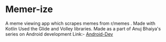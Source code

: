 # Memer-ize

A meme viewing app which scrapes memes from r/memes .
Made with Kotlin
Used the Glide and Volley libraries.
Made as a part of Anuj Bhaiya's series on Android development
Link:-
[Android-Dev](https://www.youtube.com/watch?v=mndwTFO9glI&list=PLUcsbZa0qzu3Mri2tL1FzZy-5SX75UJfb)
